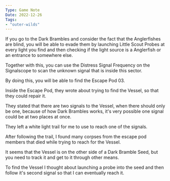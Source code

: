 ```yaml
---
Type: Game Note
Date: 2022-12-26
Tags:
- "outer-wilds"
---
```

If you go to the Dark Brambles and consider the fact that the Anglerfishes are blind, you will be able to evade them by launching Little Scout Probes at every light you find and then checking if the light source is a Anglerfish or an entrance to somewhere else.

Together with this, you can use the Distress Signal Frequency on the Signalscope to scan the unknown signal that is inside this sector.

By doing this, you will be able to find the Escape Pod 03.

Inside the Escape Pod, they wrote about trying to find the Vessel, so that they could repair it.

They stated that there are two signals to the Vessel, when there should only be one, because of how Dark Brambles works, it's very possible one signal could be at two places at once.

They left a white light trail for me to use to reach one of the signals.

After following the trail, I found many corpses from the escape pod members that died while trying to reach for the Vessel.

It seems that the Vessel is on the other side of a Dark Bramble Seed, but you need to track it and get to it through other means.

To find the Vessel I thought about launching a probe into the seed and then follow it's second signal so that I can eventually reach it.

